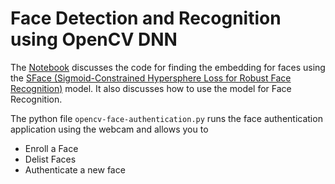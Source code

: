 # Face Detection and Recognition using OpenCV DNN

The [Notebook](https://colab.research.google.com/github/bigvisionai/upgrad_alumni_workshop_day2/blob/master/face_recognition/OpenCV-DNN-Face-Detection-Recognition.ipynb) discusses the code for finding the embedding for faces using the [SFace (Sigmoid-Constrained Hypersphere Loss for Robust Face Recognition)](https://github.com/opencv/opencv_zoo/tree/master/models/face_recognition_sface) model. It also discusses how to use the model for Face Recognition.

The python file `opencv-face-authentication.py` runs the face authentication application using the webcam and allows you to 

* Enroll a Face
* Delist Faces
* Authenticate a new face
